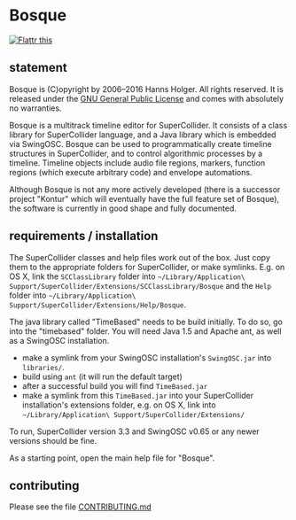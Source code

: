 # Bosque

[![Flattr this](http://api.flattr.com/button/flattr-badge-large.png)](https://flattr.com/submit/auto?user_id=sciss&url=https%3A%2F%2Fgithub.com%2FSciss%2FBosque&title=Bosque&language=Scala&tags=github&category=software)

## statement

Bosque is (C)opyright by 2006&ndash;2016 Hanns Holger. All rights reserved. It is released under the [GNU General Public License](http://github.com/Sciss/Bosque/blob/master/licenses/Bosque-License.txt) and comes with absolutely no warranties.

Bosque is a multitrack timeline editor for SuperCollider. It consists of a class library for SuperCollider language, and a Java library which is embedded via SwingOSC. Bosque can be used to programmatically create timeline structures in SuperCollider, and to control algorithmic processes by a timeline. Timeline objects include audio file regions, markers, function regions (which execute arbitrary code) and envelope automations.

Although Bosque is not any more actively developed (there is a successor project "Kontur" which will eventually have the full feature set of Bosque), the software is currently in good shape and fully documented.

## requirements / installation

The SuperCollider classes and help files work out of the box. Just copy them to the appropriate folders for SuperCollider, or make symlinks. E.g. on OS X, link the `SCClassLibrary` folder into `~/Library/Application\ Support/SuperCollider/Extensions/SCClassLibrary/Bosque` and the `Help` folder into `~/Library/Application\ Support/SuperCollider/Extensions/Help/Bosque`.

The java library called "TimeBased" needs to be build initially. To do so, go into the "timebased" folder. You will need Java 1.5 and Apache ant, as well as a SwingOSC installation.

- make a symlink from your SwingOSC installation's `SwingOSC.jar` into `libraries/`.
- build using `ant` (it will run the default target)
- after a successful build you will find `TimeBased.jar`
- make a symlink from this `TimeBased.jar` into your SuperCollider installation's extensions folder, e.g. on OS X, link into `~/Library/Application\ Support/SuperCollider/Extensions/`

To run, SuperCollider version 3.3 and SwingOSC v0.65 or any newer versions should be fine.

As a starting point, open the main help file for "Bosque".

## contributing

Please see the file [CONTRIBUTING.md](CONTRIBUTING.md)

